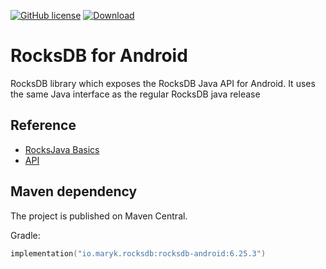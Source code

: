[![GitHub license](https://img.shields.io/badge/license-Apache%20License%202.0-blue.svg?style=flat)](https://www.apache.org/licenses/LICENSE-2.0)
[![Download](https://img.shields.io/maven-central/v/io.maryk.rocksdb/rocksdb-android)](https://search.maven.org/artifact/io.maryk.rocksdb/rocksdb-android)

# RocksDB for Android

RocksDB library which exposes the RocksDB Java API for Android. It uses the same Java interface
as the regular RocksDB java release

## Reference
* [RocksJava Basics](https://github.com/facebook/rocksdb/wiki/RocksJava-Basics)
* [API](https://github.com/facebook/rocksdb/tree/master/java/src/main/java/org/rocksdb)


## Maven dependency

The project is published on Maven Central. 

Gradle:
```kts
implementation("io.maryk.rocksdb:rocksdb-android:6.25.3")
```